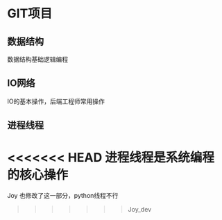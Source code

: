# GIT项目

## 数据结构
   数据结构基础逻辑编程
## IO网络
   IO的基本操作，后端工程师常用操作
## 进程线程
<<<<<<< HEAD
   进程线程是系统编程的核心操作
=======
   Joy 也修改了这一部分，python线程不行
>>>>>>> Joy_dev
